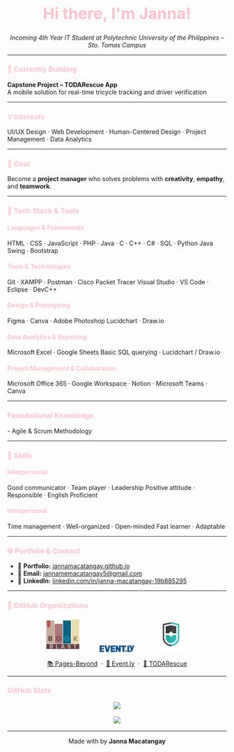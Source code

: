 <h1 align="center" style="color:#FFC0CB; font-size: 36px;">Hi there, I'm Janna!</h1>
<p align="center">
  <em>Incoming 4th Year IT Student at Polytechnic University of the Philippines – Sto. Tomas Campus</em>
</p>

<hr>

<h3 style="color:#FFC0CB;">🎯 Currently Building</h3>
<b>Capstone Project – TODARescue App</b><br>
A mobile solution for real-time tricycle tracking and driver verification

<hr>

<h3 style="color:#FFC0CB;">💡 Interests</h3>
UI/UX Design · Web Development · Human-Centered Design · Project Management · Data Analytics

<hr>

<h3 style="color:#FFC0CB;">🌟 Goal</h3>
Become a <b>project manager</b> who solves problems with <b>creativity</b>, <b>empathy</b>, and <b>teamwork</b>.

<hr>

<h3 style="color:#FFC0CB;">🧰 Tech Stack & Tools</h3>

<h4 style="color:#FFC0CB;">Languages & Frameworks</h4>
HTML · CSS · JavaScript · PHP · Java · C · C++ · C# · SQL · Python  
Java Swing · Bootstrap

<h4 style="color:#FFC0CB;">Tools & Technologies</h4>
Git · XAMPP · Postman · Cisco Packet Tracer  
Visual Studio · VS Code · Eclipse · DevC++

<h4 style="color:#FFC0CB;">Design & Prototyping</h4>
Figma · Canva · Adobe Photoshop  
Lucidchart · Draw.io

<h4 style="color:#FFC0CB;">Data Analytics & Reporting</h4>
Microsoft Excel · Google Sheets  
Basic SQL querying · Lucidchart / Draw.io

<h4 style="color:#FFC0CB;">Project Management & Collaboration</h4>
Microsoft Office 365 · Google Workspace · Notion · Microsoft Teams · Canva

<hr>

<h3 style="color:#FFC0CB;">Foundational Knowledge</h3>
- Agile & Scrum Methodology

<hr>

<h3 style="color:#FFC0CB;">💬 Skills</h3>

<h4 style="color:#FFC0CB;">Interpersonal</h4>
Good communicator · Team player · Leadership  
Positive attitude · Responsible · English Proficient  

<h4 style="color:#FFC0CB;">Intrapersonal</h4>
Time management · Well-organized · Open-minded  
Fast learner · Adaptable

<hr>

<h3 style="color:#FFC0CB;">🌐 Portfolio & Contact</h3>

- 📁 <b>Portfolio:</b> [jannamacatangay.github.io](https://jannamacatangay.github.io)  
- 📧 <b>Email:</b> jannamemacatangay5@gmail.com  
- 💼 <b>LinkedIn:</b> [linkedin.com/in/janna-macatangay-19b885295](https://www.linkedin.com/in/janna-macatangay-19b885295/)

<hr>

<h3 style="color:#FFC0CB;">🏢 GitHub Organizations</h3>

<div align="center">
  <img src="assets/bookblast.png" alt="Pages-Beyond: BookBlast" width="80" />
  <img src="assets/evently.png" alt="ADET FINAL PROJECT - Group 5" width="80" style="margin: 0 40px;" />
  <img src="assets/todarescue.png" alt="TODARescue" width="80" />
</div>

<p align="center">
  <a href="https://github.com/Pages-Beyond/BookBlast-Website">📚 Pages-Beyond</a> &nbsp;·&nbsp;
  <a href="https://github.com/pupstc-student-academic-works/adet-grp-5">📅 Event.ly</a> &nbsp;·&nbsp;
  <a href="https://github.com/TODARescue">🛵 TODARescue</a>
</p>

<hr>

<h3 style="color:#FFC0CB;">GitHub Stats</h3>

<p align="center">
  <img src="https://github-readme-stats.vercel.app/api?username=JannaMacatangay&show_icons=true&title_color=FFC0CB&text_color=FFC0CB&icon_color=FFC0CB&bg_color=222222&border_radius=12&hide_border=true" />
</p>

<p align="center">
  <img src="https://github-readme-stats.vercel.app/api/top-langs/?username=JannaMacatangay&layout=compact&title_color=FFC0CB&text_color=FFC0CB&bg_color=222222&hide_border=true&border_radius=12" />
</p>

<hr>

<p align="center">
  Made with by <b>Janna Macatangay</b>
</p>
